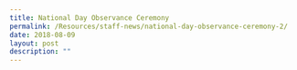 ```yaml
---
title: National Day Observance Ceremony
permalink: /Resources/staff-news/national-day-observance-ceremony-2/
date: 2018-08-09
layout: post
description: ""
---
```

